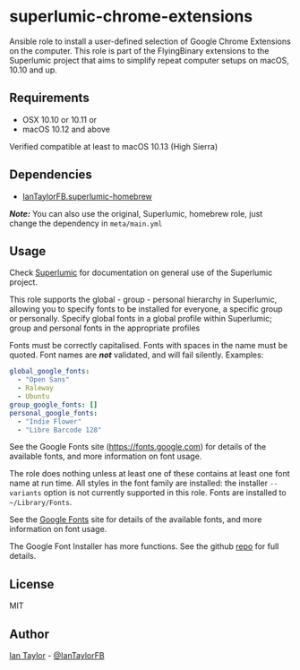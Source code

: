 # superlumic-chrome-extensions

Ansible role to install a user-defined selection of Google Chrome Extensions on the computer. This role is part of the FlyingBinary extensions to the Superlumic project that aims to simplify repeat computer setups on macOS, 10.10 and up.

## Requirements

* OSX 10.10 or 10.11 or
* macOS 10.12 and above

Verified compatible at least to macOS 10.13 (High Sierra)

## Dependencies

* [IanTaylorFB.superlumic-homebrew](https://github.com/FlyingBinary/ansible-role-homebrew)

**_Note:_** You can also use the original, Superlumic, homebrew role, just change the dependency in `meta/main.yml`

## Usage

Check [Superlumic](https://github.com/superlumic/superlumic) for documentation on general use of the Superlumic project.

This role supports the global - group - personal hierarchy in Superlumic, allowing you to specify fonts to be installed for everyone, a specific group or personally. Specify global fonts in a global profile within Superlumic; group and
personal fonts in the appropriate profiles

Fonts must be correctly capitalised. Fonts with spaces in the name
must be quoted. Font names are **_not_** validated, and will fail silently.
Examples:

```yaml
global_google_fonts:
  - "Open Sans"
  - Raleway
  - Ubuntu
group_google_fonts: []
personal_google_fonts:
  - "Indie Flower"
  - "Libre Barcode 128"

```

See the Google Fonts site (https://fonts.google.com) for details of the available fonts, and more information on font usage.

The role does nothing unless at least one of these contains at least one font name at run time. All styles in the font family are installed: the installer `--variants` option is not currently supported in this role. Fonts are installed to `~/Library/Fonts`.

See the [Google Fonts](https://fonts.google.com) site for details of the available fonts, and more information on font usage.

The Google Font Installer has more functions. See the github [repo](https://github.com/lordgiotto/google-font-installer) for full details.

## License

MIT

## Author

[Ian Taylor](mailto:ian.taylor@flyingbinary.com) - [@IanTaylorFB](https://twitter.com/IanTaylorFB)
